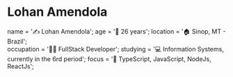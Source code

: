   # Lohan Amendola 
  
  name       = '✍️ Lohan Amendola';
  age        = '👱‍ 26 years'; 
  location   = '🏠 Sinop, MT - Brazil';                                                                          
  occupation = '👨‍🏫 FullStack Developer';
  studying   = '💻 Information Systems, currently in the 6rd period';
  focus      = '🎯 TypeScript, JavaScript, NodeJs, ReactJs';

<!---
lohanmattos/lohanmattos is a ✨ special ✨ repository because its `README.md` (this file) appears on your GitHub profile.
You can click the Preview link to take a look at your changes.
--->


